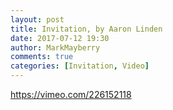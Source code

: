 ```yaml
---
layout: post
title: Invitation, by Aaron Linden
date: 2017-07-12 19:30
author: MarkMayberry
comments: true
categories: [Invitation, Video]
---
```

https://vimeo.com/226152118
